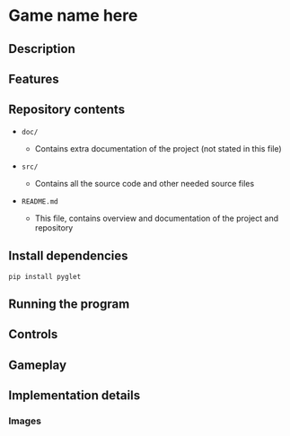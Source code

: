 # Game name here


## Description


## Features


## Repository contents

* `doc/`
    * Contains extra documentation of the project (not stated in this file)

* `src/`
    * Contains all the source code and other needed source files

* `README.md`
    * This file, contains overview and documentation of the project and repository

## Install dependencies

    pip install pyglet

## Running the program


## Controls


## Gameplay


## Implementation details


### Images
